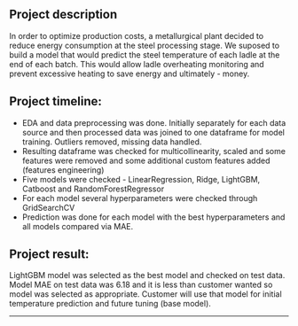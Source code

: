 ## **Project description**

In order to optimize production costs, a metallurgical plant decided to reduce energy consumption at the steel processing stage. We suposed to build a model that would predict the steel temperature of each ladle at the end of each batch. This would allow ladle overheating monitoring and prevent excessive heating to save energy and ultimately - money.

## **Project timeline:**

* EDA and data preprocessing was done. Initially separately for each data source and then processed data was joined to one dataframe for model training. Outliers removed, missing data handled.
* Resulting dataframe was checked for multicollinearity, scaled and some features were removed and some additional custom features added (features engineering)
* Five models were checked - LinearRegression, Ridge, LightGBM, Catboost and RandomForestRegressor
* For each model several hyperparameters were checked through GridSearchCV
* Prediction was done for each model with the best hyperparameters and all models compared via MAE.

## **Project result:**

LightGBM model was selected as the best model and checked on test data. Model MAE on test data was 6.18 and it is less than customer wanted so model was selected as appropriate. Customer will use that model for initial temperature prediction and future tuning (base model).

<hr>
